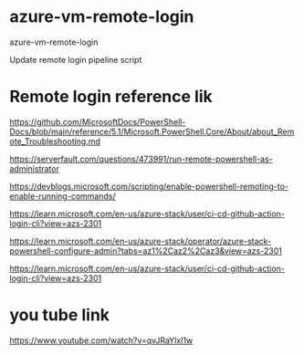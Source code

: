 # azure-vm-remote-login
azure-vm-remote-login


Update remote login pipeline script


# Remote login reference lik
https://github.com/MicrosoftDocs/PowerShell-Docs/blob/main/reference/5.1/Microsoft.PowerShell.Core/About/about_Remote_Troubleshooting.md

https://serverfault.com/questions/473991/run-remote-powershell-as-administrator

https://devblogs.microsoft.com/scripting/enable-powershell-remoting-to-enable-running-commands/

https://learn.microsoft.com/en-us/azure-stack/user/ci-cd-github-action-login-cli?view=azs-2301

https://learn.microsoft.com/en-us/azure-stack/operator/azure-stack-powershell-configure-admin?tabs=az1%2Caz2%2Caz3&view=azs-2301

https://learn.microsoft.com/en-us/azure-stack/user/ci-cd-github-action-login-cli?view=azs-2301

# you tube link
https://www.youtube.com/watch?v=qvJRaYlxI1w
